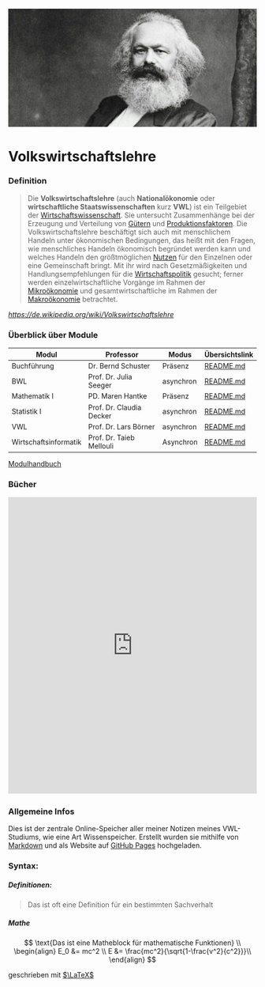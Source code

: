 ![](images/karl_marx30.jpg)



# Volkswirtschaftslehre



### Definition

> Die **Volkswirtschaftslehre** (auch **Nationalökonomie** oder **wirtschaftliche Staatswissenschaften** kurz **VWL**) ist ein Teilgebiet der [Wirtschaftswissenschaft](https://de.wikipedia.org/wiki/Wirtschaftswissenschaft "Wirtschaftswissenschaft"). Sie untersucht Zusammenhänge bei der Erzeugung und Verteilung von [Gütern](https://de.wikipedia.org/wiki/Gut_(Wirtschaftswissenschaft) "Gut (Wirtschaftswissenschaft)") und [Produktionsfaktoren](https://de.wikipedia.org/wiki/Produktionsfaktor "Produktionsfaktor"). Die Volkswirtschaftslehre beschäftigt sich auch mit menschlichem Handeln unter ökonomischen Bedingungen, das heißt mit den Fragen, wie menschliches Handeln ökonomisch begründet werden kann und welches Handeln den größtmöglichen [Nutzen](https://de.wikipedia.org/wiki/Utilitarismus "Utilitarismus") für den Einzelnen oder eine Gemeinschaft bringt. Mit ihr wird nach Gesetzmäßigkeiten und Handlungsempfehlungen für die [Wirtschaftspolitik](https://de.wikipedia.org/wiki/Wirtschaftspolitik "Wirtschaftspolitik") gesucht; ferner werden einzelwirtschaftliche Vorgänge im Rahmen der [Mikroökonomie](https://de.wikipedia.org/wiki/Mikro%C3%B6konomie "Mikroökonomie") und gesamtwirtschaftliche im Rahmen der [Makroökonomie](https://de.wikipedia.org/wiki/Makro%C3%B6konomie "Makroökonomie") betrachtet.

*https://de.wikipedia.org/wiki/Volkswirtschaftslehre*

### Überblick über Module

| Modul                 | Professor                | Modus     | Übersichtslink                                  |
| --------------------- | ------------------------ | --------- | ----------------------------------------------- |
| Buchführung           | Dr. Bernd Schuster       | Präsenz   | [README.md](VL_Buchfuehrung/README.md)          |
| BWL                   | Prof. Dr. Julia Seeger   | asynchron | [README.md](VL_BWL/README.md)                   |
| Mathematik I          | PD. Maren Hantke         | Präsenz   | [README.md](VL_Mathe1/README.md)                |
| Statistik I           | Prof. Dr. Claudia Decker | asynchron | [README.md](VL_Statistik1/README.md)            |
| VWL                   | Prof. Dr. Lars Börner    | asynchron | [README.md](VL_VWL/README.md)                   |
| Wirtschaftsinformatik | Prof. Dr. Taieb Mellouli | Asynchron | [README.md](VL_Wirtschaftsinformatik/README.md) |

[Modulhandbuch](https://raw.githubusercontent.com/skriptum/vwl1/main/images/modulhandbuch.pdf)

### Bücher 

<iframe src="https://drive.google.com/embeddedfolderview?id=1kOB6NGzuPmBp0V6VcZvS25cWWTPeWjzX#grid" style="width:100%; height:600px; border:0;"></iframe>

### Allgemeine Infos 

Dies ist der zentrale Online-Speicher aller meiner Notizen meines VWL-Studiums, wie eine Art Wissenspeicher. Erstellt wurden sie mithilfe von [Markdown](https://www.markdownguide.org/) und als Website auf [GitHub Pages](https://pages.github.com) hochgeladen. 

### Syntax: 

##### Definitionen:

> Das ist oft eine Definition für ein bestimmten Sachverhalt

##### Mathe

$$
\text{Das ist eine Matheblock für mathematische Funktionen} \\
\begin{align}
    E_0 &= mc^2 \\
    E &= \frac{mc^2}{\sqrt{1-\frac{v^2}{c^2}}}\\
  \end{align} 
$$



geschrieben mit [$\LaTeX$](https://en.wikipedia.org/wiki/LaTeX)



